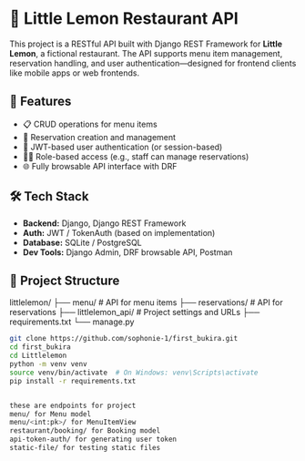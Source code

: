 # 🍋 Little Lemon Restaurant API

This project is a RESTful API built with Django REST Framework for **Little Lemon**, a fictional restaurant. The API supports menu item management, 
reservation handling, and user authentication—designed for frontend clients like mobile apps or web frontends.

## 🚀 Features

- 📋 CRUD operations for menu items
- 📅 Reservation creation and management
- 🔐 JWT-based user authentication (or session-based)
- 🧑‍🍳 Role-based access (e.g., staff can manage reservations)
- 🌐 Fully browsable API interface with DRF

## 🛠️ Tech Stack

- **Backend:** Django, Django REST Framework
- **Auth:** JWT / TokenAuth (based on implementation)
- **Database:** SQLite / PostgreSQL
- **Dev Tools:** Django Admin, DRF browsable API, Postman

## 📁 Project Structure
littlelemon/
├── menu/ # API for menu items
├── reservations/ # API for reservations
├── littlelemon_api/ # Project settings and URLs
├── requirements.txt
└── manage.py


```bash
git clone https://github.com/sophonie-1/first_bukira.git
cd first_bukira
cd Littlelemon
python -m venv venv
source venv/bin/activate  # On Windows: venv\Scripts\activate
pip install -r requirements.txt


these are endpoints for project
menu/ for Menu model
menu/<int:pk>/ for MenuItemView
restaurant/booking/ for Booking model
api-token-auth/ for generating user token
static-file/ for testing static files
